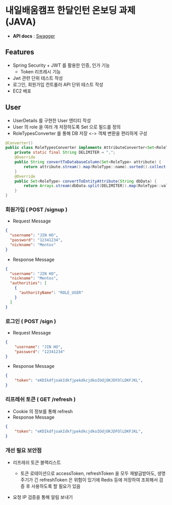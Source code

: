 # 내일배움캠프 한달인턴 온보딩 과제 (JAVA)

- **API docs** : [Swagger](http://43.200.21.99:8080/swagger-ui.html)

## Features
- Spring Security + JWT 를 활용한 인증, 인가 기능
  -  Token 리프레시 기능
- Jwt 관련 단위 테스트 작성
- 로그인, 회원가입 컨트롤러 API 단위 테스트 작성
- EC2 배포

## User
- UserDetails 를 구현한 User 엔티티 작성
- User 의 role 을 여러 개 저장하도록 Set 으로 필드를 정의
- RoleTypesConverter 를 통해 DB 저장 <-> 객체 변환을 편리하게 구성
```java
@Converter()
public class RoleTypesConverter implements AttributeConverter<Set<RoleType>, String> {
    private static final String DELIMITER = ",";
    @Override
    public String convertToDatabaseColumn(Set<RoleType> attribute) {
        return attribute.stream().map(RoleType::name).sorted().collect(Collectors.joining(DELIMITER));
    }
    @Override
    public Set<RoleType> convertToEntityAttribute(String dbData) {
        return Arrays.stream(dbData.split(DELIMITER)).map(RoleType::valueOf).collect(Collectors.toSet());
    }
}
```
### 회원가입 ( POST /signup )
- Request Message
```json
{
  "username": "JIN HO",
  "password": "12341234",
  "nickname": "Mentos"
}
```

- Response Message
```json
{
  "username": "JIN HO",
  "nickname": "Mentos",
  "authorities": [
    {
      "authorityName": "ROLE_USER"
    }
  ]		
}
```
### 로그인 ( POST /sign )
- Request Message
```json
{
	"username": "JIN HO",
	"password": "12341234"
}
```

- Response Message
```json
{
	"token": "eKDIkdfjoakIdkfjpekdkcjdkoIOdjOKJDFOlLDKFJKL",
}
```
### 리프레쉬 토큰 ( GET /refresh )
- Cookie 의 정보를 통해 refresh
- Response Message
```json
{
	"token": "eKDIkdfjoakIdkfjpekdkcjdkoIOdjOKJDFOlLDKFJKL",
}
```

### 개선 필요 보안점
- 리프레쉬 토큰 블랙리스트
  - 토큰 로테이션으로 accessToken, refreshToken 을 모두 재발급받아도, 생명주기가 긴 refreshToken 은 위험이 있기에 Redis 등에 저장하여 조회해서 검증 후 사용하도록 할 필요가 있음

- 요청 IP 검증을 통해 알림 보내기

